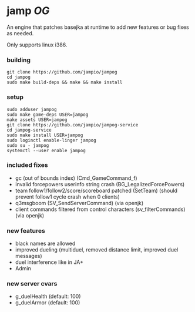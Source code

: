 # jamp _*OG*_
An engine that patches basejka at runtime to add new features or bug fixes as needed.

Only supports linux i386.

### building
```shell
git clone https://github.com/jampio/jampog
cd jampog
sudo make build-deps && make && make install
```

### setup
```shell
sudo adduser jampog
sudo make game-deps USER=jampog
make assets USER=jampog
git clone https://github.com/jampio/jampog-service
cd jampog-service
sudo make install USER=jampog
sudo loginctl enable-linger jampog
sudo su - jampog
systemctl --user enable jampog
```

### included fixes
* gc (out of bounds index) (Cmd_GameCommand_f)
* invalid forcepowers userinfo string crash (BG_LegalizedForcePowers)
* team follow1/follow2/score/scoreboard patched (SetTeam) (should prevent follow1 cycle crash when 0 clients)
* q3msgboom (SV_SendServerCommand) (via openjk)
* client commands filtered from control characters (sv_filterCommands) (via openjk)

### new features
* black names are allowed
* improved dueling (multiduel, removed distance limit, improved duel messages)
* duel interference like in JA+
* Admin

### new server cvars
* g_duelHealth (default: 100)
* g_duelArmor (default: 100)

